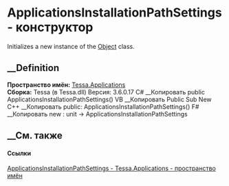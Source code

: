 # ApplicationsInstallationPathSettings - конструктор
Initializes a new instance of the
[Object](https://learn.microsoft.com/dotnet/api/system.object) class.
##  __Definition
 **Пространство имён:** [Tessa.Applications](N_Tessa_Applications.htm)  
 **Сборка:** Tessa (в Tessa.dll) Версия: 3.6.0.17
C# __Копировать
     public ApplicationsInstallationPathSettings()
VB __Копировать
     Public Sub New
C++ __Копировать
     public:
    ApplicationsInstallationPathSettings()
F# __Копировать
     new : unit -> ApplicationsInstallationPathSettings
##  __См. также
#### Ссылки
[ApplicationsInstallationPathSettings -
](T_Tessa_Applications_ApplicationsInstallationPathSettings.htm)
[Tessa.Applications - пространство имён](N_Tessa_Applications.htm)
